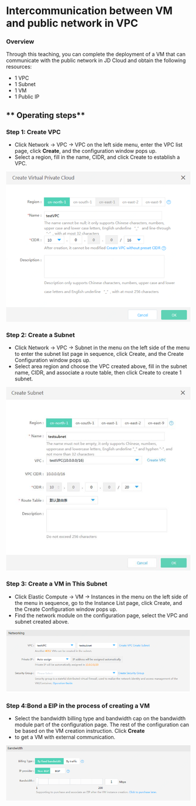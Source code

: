 # **Intercommunication between VM and public network in VPC**

### **Overview**

Through this teaching, you can complete the deployment of a VM that can communicate with the public network in JD Cloud and obtain the following resources:

- 1 VPC
- 1 Subnet
- 1 VM
- 1 Public IP

## ** Operating steps**

### **Step 1: Create VPC**

- Click Network -> VPC -> VPC on the left side menu, enter the VPC list page, click **Create**, and the configuration window pops up.
- Select a region, fill in the name, CIDR, and click Create to establish a VPC.

![](/image/Networking/Virtual-Private-Cloud/Getting-Started/Virtual-Machine-In-VPC-InterConnect-With-Internet/Step1.png)



### **Step 2: Create a Subnet**

- Click Network -> VPC -> Subnet in the menu on the left side of the menu to enter the subnet list page in sequence, click Create, and the Create Configuration window pops up.
- Select area region and choose the VPC created above, fill in the subnet name, CIDR, and associate a route table, then click Create to create 1 subnet.

![](/image/Networking/Virtual-Private-Cloud/Getting-Started/Virtual-Machine-In-VPC-InterConnect-With-Internet/Step2.png)



### **Step 3: Create a VM in This Subnet**

- Click Elastic Compute -> VM -> Instances in the menu on the left side of the menu in sequence, go to the Instance List page, click Create, and the Create Configuration window pops up.
- Find the network module on the configuration page, select the VPC and subnet created above.

![](/image/Networking/Virtual-Private-Cloud/Getting-Started/Virtual-Machine-In-VPC-InterConnect-With-Internet/Step3.png)



### **Step 4:Bond a EIP in the process of creating a VM**

- Select the bandwidth billing type and bandwidth cap on the bandwidth module part of the configuration page. The rest of the configuration can be based on the VM creation instruction. Click **Create**
-  to get a VM with external communication.

![](/image/Networking/Virtual-Private-Cloud/Getting-Started/Virtual-Machine-In-VPC-InterConnect-With-Internet/Step4.png)